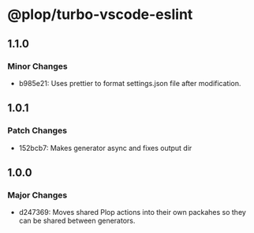 # @plop/turbo-vscode-eslint

## 1.1.0

### Minor Changes

- b985e21: Uses prettier to format settings.json file after modification.

## 1.0.1

### Patch Changes

- 152bcb7: Makes generator async and fixes output dir

## 1.0.0

### Major Changes

- d247369: Moves shared Plop actions into their own packahes so they can be shared between generators.
